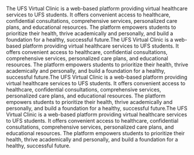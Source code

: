 The UFS Virtual Clinic is a web-based platform providing virtual healthcare services to UFS students. It offers convenient access to healthcare, confidential consultations, comprehensive services, personalized care plans, and educational resources. The platform empowers students to prioritize their health, thrive academically and personally, and build a foundation for a healthy, successful future.The UFS Virtual Clinic is a web-based platform providing virtual healthcare services to UFS students. It offers convenient access to healthcare, confidential consultations, comprehensive services, personalized care plans, and educational resources. The platform empowers students to prioritize their health, thrive academically and personally, and build a foundation for a healthy, successful future.The UFS Virtual Clinic is a web-based platform providing virtual healthcare services to UFS students. It offers convenient access to healthcare, confidential consultations, comprehensive services, personalized care plans, and educational resources. The platform empowers students to prioritize their health, thrive academically and personally, and build a foundation for a healthy, successful future.The UFS Virtual Clinic is a web-based platform providing virtual healthcare services to UFS students. It offers convenient access to healthcare, confidential consultations, comprehensive services, personalized care plans, and educational resources. The platform empowers students to prioritize their health, thrive academically and personally, and build a foundation for a healthy, successful future.
